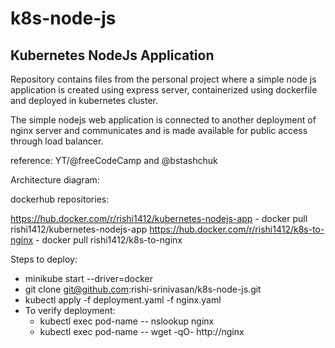 # k8s-node-js
## Kubernetes NodeJs Application
Repository contains files from the personal project where a simple node js application is created using express server, containerized using dockerfile and deployed in kubernetes cluster.

The simple nodejs web application is connected to another deployment of nginx server and communicates and is made available for public access through load balancer.

reference: YT/@freeCodeCamp and @bstashchuk

Architecture diagram:


dockerhub repositories:

https://hub.docker.com/r/rishi1412/kubernetes-nodejs-app - docker pull rishi1412/kubernetes-nodejs-app
https://hub.docker.com/r/rishi1412/k8s-to-nginx - docker pull rishi1412/k8s-to-nginx


Steps to deploy:

* minikube start --driver=docker
* git clone git@github.com:rishi-srinivasan/k8s-node-js.git
* kubectl apply -f deployment.yaml -f nginx.yaml
* To verify deployment:
  * kubectl exec pod-name -- nslookup nginx
  * kubectl exec pod-name -- wget -qO- http://nginx

